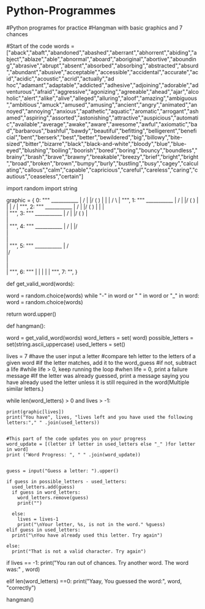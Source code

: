 # Python-Programmes
#Python programes for practice
#Hangman with basic  graphics and 7 chances 

#Start of the code
words = ["aback","abaft","abandoned","abashed","aberrant","abhorrent","abiding","abject","ablaze","able","abnormal","aboard","aboriginal","abortive","abounding","abrasive","abrupt","absent","absorbed","absorbing","abstracted","absurd","abundant","abusive","acceptable","accessible","accidental","accurate","acid","acidic","acoustic","acrid","actually","ad hoc","adamant","adaptable","addicted","adhesive","adjoining","adorable","adventurous","afraid","aggressive","agonizing","agreeable","ahead","ajar","alcoholic","alert","alike","alive","alleged","alluring","aloof","amazing","ambiguous","ambitious","amuck","amused","amusing","ancient","angry","animated","annoyed","annoying","anxious","apathetic","aquatic","aromatic","arrogant","ashamed","aspiring","assorted","astonishing","attractive","auspicious","automatic","available","average","awake","aware","awesome","awful","axiomatic","bad","barbarous","bashful","bawdy","beautiful","befitting","belligerent","beneficial","bent","berserk","best","better","bewildered","big","billowy","bite-sized","bitter","bizarre","black","black-and-white","bloody","blue","blue-eyed","blushing","boiling","boorish","bored","boring","bouncy","boundless","brainy","brash","brave","brawny","breakable","breezy","brief","bright","bright","broad","broken","brown","bumpy","burly","bustling","busy","cagey","calculating","callous","calm","capable","capricious","careful","careless","caring","cautious","ceaseless","certain"]


import random
import string 


graphic = {
        0: """
                ___________
               | /        | 
               |/        ( )
               |          |
               |         / \\
               |
           """,
        1: """
                ___________
               | /        | 
               |/        ( )
               |          |
               |         / 
               |
            """,
        2: """
                ___________
               | /        | 
               |/        ( )
               |          |
               |          
               |
            """,
        3: """
                ___________
               | /        | 
               |/        ( )
               |          
               |          
               |
            """,
        4: """
                ___________
               | /        | 
               |/        
               |          
               |          
               |
            """,
        5: """
                ___________
               | /        
               |/        
               |          
               |          
               |
            """,
        6: """
               |
               |
               |
               |
               |
            """,
        7: "",
    }


def get_valid_word(words):
  
  word = random.choice(words)
  while "-" in word or " " in word or "_" in word:
     word = random.choice(words)
 
  return word.upper()
  
  
def hangman():
  
  word = get_valid_word(words)
  word_letters = set( word)
  possible_letters = set(string.ascii_uppercase)
  used_letters = set()
  
  
  lives = 7
  #have the user input a letter
  #compare teh letter to the letters of a given word
  #if the letter matches, add it to the word_guess
  #if not, subtract a life
  #while life > 0, keep running the loop
  #when life = 0, print a failure message
  #If the letter was already guessed, print a message saying you have already used the letter unless it is still required in the word(Multiple similar letters.)
  
  while len(word_letters) > 0 and lives > -1:
    
    print(graphic[lives])
    print("You have", lives, "lives left and you have used the following letters:"," " .join(used_letters))
  
  
    #This part of the code updates you on your progress
    word_update = [(letter if letter in used_letters else "_" )for letter in word]
    print ("Word Progress: ", " " .join(word_update))
  
  
    guess = input("Guess a letter: ").upper()
    
    if guess in possible_letters - used_letters:
      used_letters.add(guess)
      if guess in word_letters:
        word_letters.remove(guess)
        print("")
        
      else:
        lives = lives-1
        print("\nYour letter, %s, is not in the word." %guess)
    elif guess in used_letters:
      print("\nYou have already used this letter. Try again")
    
    else:
      print("That is not a valid character. Try again")
      
  if lives == -1:
    print("You ran out of chances. Try another word. The word was:" , word)
    
  elif len(word_letters) ==0:
    print("Yaay, You guessed the word:", word, "correctly")
    
hangman()
